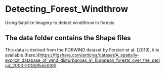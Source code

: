 # Detecting_Forest_Windthrow
Using Satellite Imagery to detect windthrow in forests


## The data folder contains the Shape files 
This data is derived from the FORWIND dataset by Forzieri et al. (2019), it is available (here:)[https://figshare.com/articles/dataset/A_spatially-explicit_database_of_wind_disturbances_in_European_forests_over_the_period_2000-2018/9555008]
